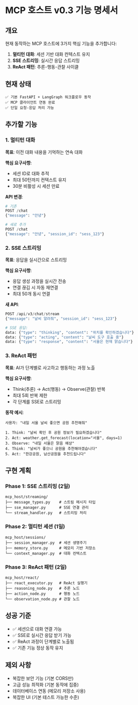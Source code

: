 # MCP 호스트 v0.3 기능 명세서

## 개요

현재 동작하는 MCP 호스트에 3가지 핵심 기능을 추가합니다:

1. **멀티턴 대화**: 세션 기반 대화 컨텍스트 유지
2. **SSE 스트리밍**: 실시간 응답 스트리밍  
3. **ReAct 패턴**: 추론-행동-관찰 사이클

## 현재 상태

```
✅ 기본 FastAPI + LangGraph 워크플로우 동작
✅ MCP 클라이언트 연동 완료
✅ 단일 요청-응답 처리 가능
```

## 추가할 기능

### 1. 멀티턴 대화

**목표**: 이전 대화 내용을 기억하는 연속 대화

**핵심 요구사항**:
- 세션 ID로 대화 추적
- 최대 50턴까지 컨텍스트 유지
- 30분 비활성 시 세션 만료

**API 변경**:
```python
# 기존
POST /chat
{"message": "안녕"}

# 새로 추가
POST /chat  
{"message": "안녕", "session_id": "sess_123"}
```

### 2. SSE 스트리밍

**목표**: 응답을 실시간으로 스트리밍

**핵심 요구사항**:
- 응답 생성 과정을 실시간 전송
- 연결 끊김 시 자동 재연결
- 최대 50개 동시 연결

**새 API**:
```python
POST /api/v3/chat/stream
{"message": "날씨 알려줘", "session_id": "sess_123"}

# SSE 응답:
data: {"type": "thinking", "content": "위치를 확인하겠습니다"}
data: {"type": "acting", "content": "날씨 도구 호출 중"}  
data: {"type": "response", "content": "서울은 현재 맑습니다"}
```

### 3. ReAct 패턴

**목표**: AI가 단계별로 사고하고 행동하는 과정 노출

**핵심 요구사항**:
- Think(추론) → Act(행동) → Observe(관찰) 반복
- 최대 5회 반복 제한
- 각 단계를 SSE로 스트리밍

**동작 예시**:
```
사용자: "내일 서울 날씨 좋으면 공원 추천해줘"

1. Think: "날씨 확인 후 공원 정보가 필요하겠습니다"
2. Act: weather.get_forecast(location="서울", days=1) 
3. Observe: "내일 서울은 맑음 예상"
4. Think: "날씨가 좋으니 공원을 추천해야겠습니다"
5. Act: "한강공원, 남산공원을 추천드립니다"
```

## 구현 계획

### Phase 1: SSE 스트리밍 (2일)
```
mcp_host/streaming/
├── message_types.py    # 스트림 메시지 타입
├── sse_manager.py      # SSE 연결 관리  
└── stream_handler.py   # 스트리밍 처리
```

### Phase 2: 멀티턴 세션 (1일)  
```
mcp_host/sessions/
├── session_manager.py  # 세션 생명주기
├── memory_store.py     # 메모리 기반 저장소
└── context_manager.py  # 대화 컨텍스트
```

### Phase 3: ReAct 패턴 (2일)
```
mcp_host/react/
├── react_executor.py   # ReAct 실행기
├── reasoning_node.py   # 추론 노드
├── action_node.py      # 행동 노드
└── observation_node.py # 관찰 노드
```

## 성공 기준

- ✅ 세션으로 대화 연결 가능
- ✅ SSE로 실시간 응답 받기 가능  
- ✅ ReAct 과정이 단계별로 노출됨
- ✅ 기존 기능 정상 동작 유지

## 제외 사항

- 복잡한 보안 기능 (기본 CORS만)
- 고급 성능 최적화 (기본 동작에 집중)
- 데이터베이스 연동 (메모리 저장소 사용)
- 복잡한 UI (기본 테스트 가능한 수준)
